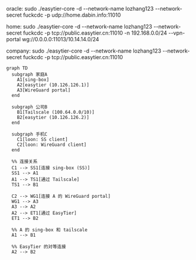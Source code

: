 oracle:
sudo ./easytier-core -d --network-name lozhang123 --network-secret fuckcdc -p udp://home.dabin.info:11010

home:
sudo ./easytier-core -d --network-name lozhang123 --network-secret fuckcdc -p tcp://public.easytier.cn:11010 -n 192.168.0.0/24 --vpn-portal wg://0.0.0.0:11013/10.14.14.0/24



company:
sudo ./easytier-core -d --network-name lozhang123 --network-secret fuckcdc -p tcp://public.easytier.cn:11010

```mermaid
graph TD
  subgraph 家庭A
    A1[sing-box]
    A2[easytier (10.126.126.1)]
    A3[WireGuard portal]
  end

  subgraph 公司B
    B1[Tailscale (100.64.0.0/10)]
    B2[easytier (10.126.126.2)]
  end

  subgraph 手机C
    C1[loon: SS client]
    C2[loon: WireGuard client]
  end

  %% 连接关系
  C1 --> SS1[连接 sing-box (SS)]
  SS1 --> A1
  A1 --> TS1[通过 Tailscale]
  TS1 --> B1

  C2 --> WG1[连接 A 的 WireGuard portal]
  WG1 --> A3
  A3 --> A2
  A2 --> ET1[通过 EasyTier]
  ET1 --> B2

  %% A 的 sing-box 和 tailscale
  A1 --> B1

  %% EasyTier 的对等连接
  A2 --> B2
```